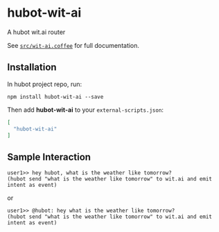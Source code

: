 # hubot-wit-ai

A hubot wit.ai router

See [`src/wit-ai.coffee`](src/wit-ai.coffee) for full documentation.

## Installation

In hubot project repo, run:

`npm install hubot-wit-ai --save`

Then add **hubot-wit-ai** to your `external-scripts.json`:

```json
[
  "hubot-wit-ai"
]
```

## Sample Interaction

```
user1>> hey hubot, what is the weather like tomorrow?
(hubot send "what is the weather like tomorrow" to wit.ai and emit intent as event)
```

or

```
user1>> @hubot: hey what is the weather like tomorrow?
(hubot send "what is the weather like tomorrow" to wit.ai and emit intent as event)
```
